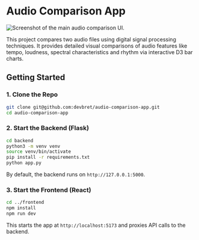 # Audio Comparison App

![Screenshot of the main audio comparison UI.](https://hosting.photobucket.com/bbcfb0d4-be20-44a0-94dc-65bff8947cf2/31cf614a-54d0-4d82-9497-1f92a40c0294.png)

This project compares two audio files using digital signal processing techniques. It provides detailed visual comparisons of audio features like tempo, loudness, spectral characteristics and rhythm via interactive D3 bar charts.

## Getting Started

### 1. Clone the Repo

```bash
git clone git@github.com:devbret/audio-comparison-app.git
cd audio-comparison-app
```

### 2. Start the Backend (Flask)

```bash
cd backend
python3 -m venv venv
source venv/bin/activate
pip install -r requirements.txt
python app.py
```

By default, the backend runs on `http://127.0.0.1:5000`.

### 3. Start the Frontend (React)

```bash
cd ../frontend
npm install
npm run dev
```

This starts the app at `http://localhost:5173` and proxies API calls to the backend.
